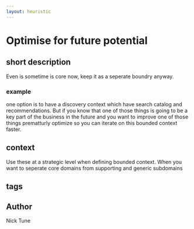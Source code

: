 ```yaml
---
layout: heuristic
---
```


# Optimise for future potential

## short description

Even is sometime is core now, keep it as a seperate boundry anyway.

### example

one option is to have a discovery context which have search catalog and recommendations. But if you know that one of those things is going to be a key part of the business in the future and you want to improve one of those things prematturly optimize so you can iterate on this bounded context faster.

## context

Use these at a strategic level when defining bounded context. When you want to seperate core domains from supporting and generic subdomains

## tags

## Author

Nick Tune